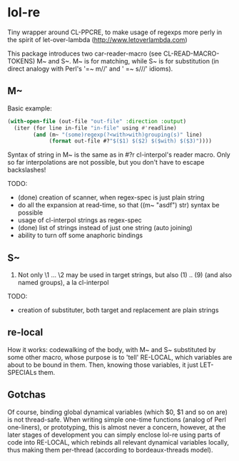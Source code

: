 lol-re
======

Tiny wrapper around CL-PPCRE,
to make usage of regexps more perly in the spirit of let-over-lambda (http://www.letoverlambda.com)

This package introduces two car-reader-macro (see CL-READ-MACRO-TOKENS) M~ and S~.
M~ is for matching, while S~ is for substitution
(in direct analogy with Perl's '=~ m//' and ' =~ s///' idioms).

M~
--

Basic example:

```lisp
(with-open-file (out-file "out-file" :direction :output)
  (iter (for line in-file "in-file" using #'readline)
        (and (m~ "(some)regexp(?<with>with)grouping(s)" line)
             (format out-file #?"$($1) $($2) $($with) $($3)"))))
```

Syntax of string in M~ is the same as in #?r cl-interpol's reader macro.
Only so far interpolations are not possible, but you don't have to escape backslashes!

TODO:
  * (done) creation of scanner, when regex-spec is just plain string
  * do all the expansion at read-time, so that ((m~ "asdf") str) syntax be possible
  * usage of cl-interpol strings as regex-spec
  * (done) list of strings instead of just one string (auto joining)
  * ability to turn off some anaphoric bindings

S~
--

1. Not only \1 ... \2 may be used in target strings, but also $($1) .. $($9)
   (and also named groups), a la cl-interpol

TODO:
  * creation of substituter, both target and replacement are plain strings

re-local
--------

How it works: codewalking of the body, with M~ and S~ substituted by
some other macro, whose purpose is to 'tell' RE-LOCAL, which variables are about
to be bound in them. Then, knowing those variables, it just LET-SPECIALs them.

Gotchas
-------

Of course, binding global dynamical variables (which $0, $1 and so on are) is not thread-safe.
When writing simple one-time functions (analog of Perl one-liners), or prototyping,
this is almost never a concern, however, at the later stages of development you
can simply enclose lol-re using parts of code into RE-LOCAL, which rebinds
all relevant dynamical variables locally, thus making them per-thread
(according to bordeaux-threads model).

